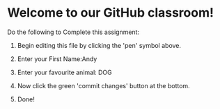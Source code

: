 # Welcome to our GitHub classroom!

Do the following to Complete this assignment:

1. Begin editing this file by clicking the 'pen' symbol above.

2. Enter your First Name:Andy

3. Enter your favourite animal: DOG

4. Now click the green 'commit changes' button at the bottom.

5. Done!
